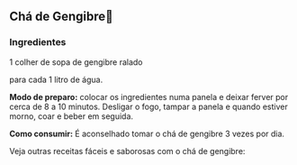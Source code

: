## Chá de Gengibre🍵 

### Ingredientes

1 colher de sopa de gengibre ralado 

para cada 1 litro de água.

**Modo de preparo:** colocar os ingredientes numa panela e deixar ferver por cerca de 8 a 10 minutos. Desligar o fogo, tampar a panela e quando estiver morno, coar e beber em seguida.

**Como consumir:** É aconselhado tomar o chá de gengibre 3 vezes por dia.

Veja outras receitas fáceis e saborosas com o chá de gengibre:

